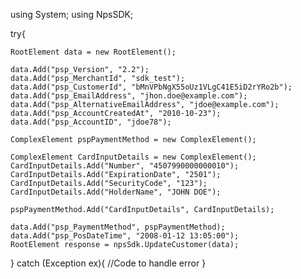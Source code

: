 using System;
using NpsSDK;

try{

    RootElement data = new RootElement();

    data.Add("psp_Version", "2.2");
    data.Add("psp_MerchantId", "sdk_test");
    data.Add("psp_CustomerId", "bMnVPbNgX55oUz1VLgC41E5iD2rYRo2b");
    data.Add("psp_EmailAddress", "jhon.doe@example.com");
    data.Add("psp_AlternativeEmailAddress", "jdoe@example.com");
    data.Add("psp_AccountCreatedAt", "2010-10-23");
    data.Add("psp_AccountID", "jdoe78");

    ComplexElement pspPaymentMethod = new ComplexElement();

    ComplexElement CardInputDetails = new ComplexElement();
    CardInputDetails.Add("Number", "4507990000000010");
    CardInputDetails.Add("ExpirationDate", "2501");
    CardInputDetails.Add("SecurityCode", "123");
    CardInputDetails.Add("HolderName", "JOHN DOE");

    pspPaymentMethod.Add("CardInputDetails", CardInputDetails);

    data.Add("psp_PaymentMethod", pspPaymentMethod);
    data.Add("psp_PosDateTime", "2008-01-12 13:05:00");
    RootElement response = npsSdk.UpdateCustomer(data);

}
catch (Exception ex){
    //Code to handle error
}

